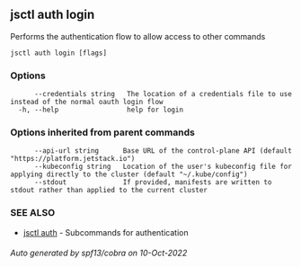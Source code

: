 ## jsctl auth login

Performs the authentication flow to allow access to other commands

```
jsctl auth login [flags]
```

### Options

```
      --credentials string   The location of a credentials file to use instead of the normal oauth login flow
  -h, --help                 help for login
```

### Options inherited from parent commands

```
      --api-url string      Base URL of the control-plane API (default "https://platform.jetstack.io")
      --kubeconfig string   Location of the user's kubeconfig file for applying directly to the cluster (default "~/.kube/config")
      --stdout              If provided, manifests are written to stdout rather than applied to the current cluster
```

### SEE ALSO

* [jsctl auth](jsctl_auth.md)	 - Subcommands for authentication

###### Auto generated by spf13/cobra on 10-Oct-2022
